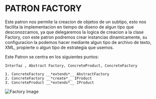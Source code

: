 # PATRON FACTORY

Este patron nos permite la creacion de objetos de un subtipo, esto nos facilita la implementacion en tiempo de diseno de algun tipo que desconozcamos, ya que delegaremos la logica de creacion a la clase Factory, con este patron podremos crear instancias dinamicamente, su configuracion la podemos hacer mediante algun tipo de archivo de texto, XML, propierte o algun tipo de estrategia que usemos.

Este Patron se centra en los siguientes puntos:

```
Interfaz , Abstract Factory, ConcreteProduct, ConcreteFactory
```
```
1. ConcreteFactory __*extends*__ AbstractFactory
2. ConcreteFactory __*create*__ IProduct
3. ConcreteProduct __*extends*__ IProduct
```


![Factory Image](image.png)